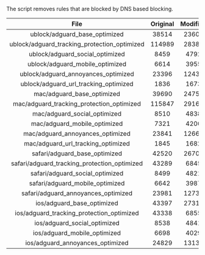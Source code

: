 The script removes rules that are blocked by DNS based blocking.


| File | Original | Modified |
|:----:|:-----:|:-----:|
| ublock/adguard_base_optimized | 38514 | 23607 |
| ublock/adguard_tracking_protection_optimized | 114989 | 28381 |
| ublock/adguard_social_optimized | 8459 | 4792 |
| ublock/adguard_mobile_optimized | 6614 | 3955 |
| ublock/adguard_annoyances_optimized | 23396 | 12433 |
| ublock/adguard_url_tracking_optimized | 1836 | 1673 |
| mac/adguard_base_optimized | 39690 | 24759 |
| mac/adguard_tracking_protection_optimized | 115847 | 29164 |
| mac/adguard_social_optimized | 8510 | 4838 |
| mac/adguard_mobile_optimized | 7321 | 4200 |
| mac/adguard_annoyances_optimized | 23841 | 12660 |
| mac/adguard_url_tracking_optimized | 1845 | 1682 |
| safari/adguard_base_optimized | 42520 | 26704 |
| safari/adguard_tracking_protection_optimized | 43289 | 6845 |
| safari/adguard_social_optimized | 8499 | 4821 |
| safari/adguard_mobile_optimized | 6642 | 3987 |
| safari/adguard_annoyances_optimized | 23981 | 12739 |
| ios/adguard_base_optimized | 43397 | 27316 |
| ios/adguard_tracking_protection_optimized | 43338 | 6855 |
| ios/adguard_social_optimized | 8538 | 4841 |
| ios/adguard_mobile_optimized | 6698 | 4029 |
| ios/adguard_annoyances_optimized | 24829 | 13131 |
